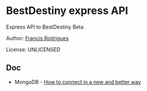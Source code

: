 # BestDestiny express API #

Express API to BestDestiny Beta

Author: [Francis Rodrigues](https://github.com/francis.rod01)

License: UNLICENSED

## Doc ##

- MongoDB - [How to connect in a new and better way](https://mongodb.github.io/node-mongodb-native/driver-articles/mongoclient.html)

